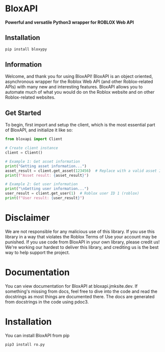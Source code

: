 # BloxAPI

**Powerful and versatile Python3 wrapper for ROBLOX Web API**

## Installation

```bash
pip install bloxypy
```

## Information

Welcome, and thank you for using BloxAPI!
BloxAPI is an object oriented, asynchronous wrapper for the Roblox Web API (and other Roblox-related APIs) with many new and interesting features.
BloxAPI allows you to automate much of what you would do on the Roblox website and on other Roblox-related websites.

## Get Started

To begin, first import and setup the client, which is the most essential part of BloxAPI, and initialize it like so:

```python
from bloxapi import Client

# Create client instance
client = Client()

# Example 1: Get asset information
print("Getting asset information...")
asset_result = client.get_asset(123456)  # Replace with a valid asset ID
print(f"Asset result: {asset_result}")

# Example 2: Get user information
print("\nGetting user information...")
user_result = client.get_user(1)  # Roblox user ID 1 (roblox)
print(f"User result: {user_result}")
```

# Disclaimer
We are not responsible for any malicious use of this library.
If you use this library in a way that violates the Roblox Terms of Use your account may be punished.
If you use code from BloxAPI in your own library, please credit us! We're working our hardest to deliver this library, and crediting us is the best way to help support the project.

# Documentation
You can view documentation for BloxAPI at bloxapi.jmksite.dev.
If something's missing from docs, feel free to dive into the code and read the docstrings as most things are documented there. The docs are generated from docstrings in the code using pdoc3.

# Installation
You can install BloxAPI from pip
```
pip3 install ro.py
```